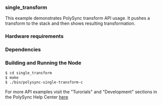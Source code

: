### single_transform
This example demonstrates PolySync transform API usage.
It pushes a transform to the stack and then shows resulting transformation.


### Hardware requirements

### Dependencies

### Building and Running the Node
```bash
$ cd single_transform
$ make
$ ./bin/polysync-single-transform-c 
```

For more API examples visit the "Turorials" and "Development" sections in the PolySync Help Center [here](https://help.polysync.io/articles/)
